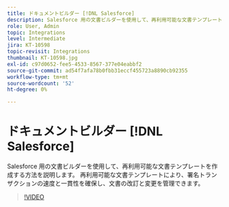 ```yaml
---
title: ドキュメントビルダー [!DNL Salesforce]
description: Salesforce 用の文書ビルダーを使用して、再利用可能な文書テンプレートを作成する方法を説明します。
role: User, Admin
topic: Integrations
level: Intermediate
jira: KT-10598
topic-revisit: Integrations
thumbnail: KT-10598.jpg
exl-id: c97d0652-fee5-4533-8567-377e04eabbf2
source-git-commit: ad54f7afa78b0fbb31eccf455723a8890cb92355
workflow-type: tm+mt
source-wordcount: '52'
ht-degree: 0%

---
```


# ドキュメントビルダー [!DNL Salesforce]

Salesforce 用の文書ビルダーを使用して、再利用可能な文書テンプレートを作成する方法を説明します。 再利用可能な文書テンプレートにより、署名トランザクションの速度と一貫性を確保し、文書の改訂と変更を管理できます。

>[!VIDEO](https://video.tv.adobe.com/v/3409414?quality=12&learn=on&hidetitle=true)
